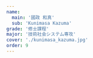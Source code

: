 ```yaml
---
name:
  main: '國政 和真'
  sub: 'Kunimasa Kazuma'
grade: '修士課程'
major: '技術社会システム専攻'
cover: './kunimasa_kazuma.jpg'
order: 9
---
```


